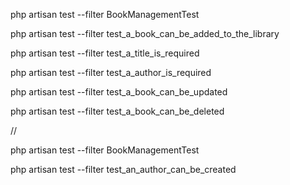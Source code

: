 php artisan test --filter BookManagementTest


php artisan test --filter test_a_book_can_be_added_to_the_library 

php artisan test --filter test_a_title_is_required

php artisan test --filter test_a_author_is_required


php artisan test --filter test_a_book_can_be_updated

php artisan test --filter test_a_book_can_be_deleted


//

php artisan test --filter BookManagementTest

php artisan test --filter test_an_author_can_be_created

